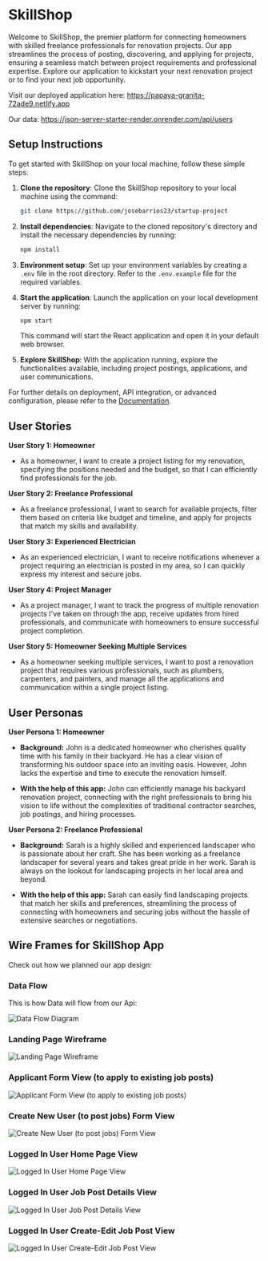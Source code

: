 # SkillShop

Welcome to SkillShop, the premier platform for connecting homeowners with skilled freelance professionals for renovation projects. Our app streamlines the process of posting, discovering, and applying for projects, ensuring a seamless match between project requirements and professional expertise. Explore our application to kickstart your next renovation project or to find your next job opportunity.

Visit our deployed application here: https://papaya-granita-72ade9.netlify.app

Our data: https://json-server-starter-render.onrender.com/api/users

## Setup Instructions

To get started with SkillShop on your local machine, follow these simple steps:

1. **Clone the repository**: Clone the SkillShop repository to your local machine using the command:

   ```bash
   git clone https://github.com/josebarrios23/startup-project
   ```

2. **Install dependencies**: Navigate to the cloned repository's directory and install the necessary dependencies by running:

   ```bash
   npm install
   ```

3. **Environment setup**: Set up your environment variables by creating a `.env` file in the root directory. Refer to the `.env.example` file for the required variables.

4. **Start the application**: Launch the application on your local development server by running:

   ```bash
   npm start
   ```

   This command will start the React application and open it in your default web browser.

5. **Explore SkillShop**: With the application running, explore the functionalities available, including project postings, applications, and user communications.

For further details on deployment, API integration, or advanced configuration, please refer to the [Documentation](#).


## User Stories

**User Story 1: Homeowner**

- As a homeowner, I want to create a project listing for my renovation, specifying the positions needed and the budget, so that I can efficiently find professionals for the job.

**User Story 2: Freelance Professional**

- As a freelance professional, I want to search for available projects, filter them based on criteria like budget and timeline, and apply for projects that match my skills and availability.

**User Story 3: Experienced Electrician**

- As an experienced electrician, I want to receive notifications whenever a project requiring an electrician is posted in my area, so I can quickly express my interest and secure jobs.

**User Story 4: Project Manager**

- As a project manager, I want to track the progress of multiple renovation projects I've taken on through the app, receive updates from hired professionals, and communicate with homeowners to ensure successful project completion.

**User Story 5: Homeowner Seeking Multiple Services**

- As a homeowner seeking multiple services, I want to post a renovation project that requires various professionals, such as plumbers, carpenters, and painters, and manage all the applications and communication within a single project listing.

## User Personas

**User Persona 1: Homeowner**

- **Background:** John is a dedicated homeowner who cherishes quality time with his family in their backyard. He has a clear vision of transforming his outdoor space into an inviting oasis. However, John lacks the expertise and time to execute the renovation himself.

- **With the help of this app:** John can efficiently manage his backyard renovation project, connecting with the right professionals to bring his vision to life without the complexities of traditional contractor searches, job postings, and hiring processes.

**User Persona 2: Freelance Professional**

- **Background:** Sarah is a highly skilled and experienced landscaper who is passionate about her craft. She has been working as a freelance landscaper for several years and takes great pride in her work. Sarah is always on the lookout for landscaping projects in her local area and beyond.

- **With the help of this app:** Sarah can easily find landscaping projects that match her skills and preferences, streamlining the process of connecting with homeowners and securing jobs without the hassle of extensive searches or negotiations.

## Wire Frames for SkillShop App

Check out how we planned our app design:

### Data Flow

This is how Data will flow from our Api:

![Data Flow Diagram](src/planning/dataflowchart/data-flow-chart.png)

### Landing Page Wireframe

![Landing Page Wireframe](src/planning/wireframes/landing-page-view.png)

### Applicant Form View (to apply to existing job posts)

![Applicant Form View (to apply to existing job posts)](src/planning/wireframes/applicant-form-job-post-details-view.png)

### Create New User (to post jobs) Form View

![Create New User (to post jobs) Form View](src/planning/wireframes/create-new-user-form-view.png)

### Logged In User Home Page View

![Logged In User Home Page View](src/planning/wireframes/logged-in-user-home-page-view.png)

### Logged In User Job Post Details View

![Logged In User Job Post Details View](src/planning/wireframes/logged-in-user-job-post-details-view.png)

### Logged In User Create-Edit Job Post View

![Logged In User Create-Edit Job Post View](src/planning/wireframes/logged-in-user-create-edit-job-post-view.png)